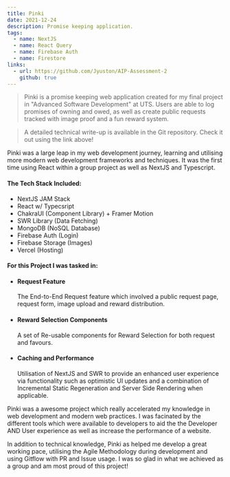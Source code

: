 ```yaml
---
title: Pinki
date: 2021-12-24
description: Promise keeping application.
tags:
  - name: NextJS
  - name: React Query
  - name: Firebase Auth
  - name: Firestore
links:
  - url: https://github.com/Jyuston/AIP-Assessment-2
    github: true
---
```


> Pinki is a promise keeping web application created for my final project in "Advanced Software Development" at UTS. Users are able to log promises of owning and owed, as well as create public requests tracked with image proof and a fun reward system.

> A detailed technical write-up is available in the Git repository. Check it out using the link above!

Pinki was a large leap in my web development journey, learning and utilising more modern web development frameworks and techniques. It was the first time using React within a group project as well as NextJS and Typescript.

#### The Tech Stack Included:

- NextJS JAM Stack
- React w/ Typecsript
- ChakraUI (Component Library) + Framer Motion
- SWR Library (Data Fetching)
- MongoDB (NoSQL Database)
- Firebase Auth (Login)
- Firebase Storage (Images)
- Vercel (Hosting)

#### For this Project I was tasked in:

- #### Request Feature

  The End-to-End Request feature which involved a public request page, request form, image upload and reward distribution.

- #### Reward Selection Components

  A set of Re-usable components for Reward Selection for both request and favours.

- #### Caching and Performance

  Utilisation of NextJS and SWR to provide an enhanced user experience via functionality such as optimistic UI updates and a combination of Incremental Static Regeneration and Server Side Rendering when applicable.

Pinki was a awesome project which really accelerated my knowledge in web development and modern web practices. I was facinated by the different tools which were available to developers to aid the the Developer AND User experience as well as increase the performance of a website.

In addition to technical knowledge, Pinki as helped me develop a great working pace, utilising the Agile Methodology during development and using Gitflow with PR and Issue usage. I was so glad in what we achieved as a group and am most proud of this project!
